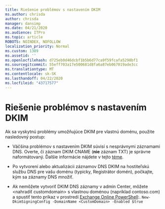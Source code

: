 ```yaml
---
title: Riešenie problémov s nastavením DKIM
ms.author: chrisda
author: chrisda
manager: dansimp
ms.date: 04/21/2020
ms.audience: ITPro
ms.topic: article
ROBOTS: NOINDEX, NOFOLLOW
localization_priority: Normal
ms.custom: 1389
ms.assetid: ''
ms.openlocfilehash: d725eb0d46dcbf1b5b6d77ca9f59fcafa5298bf1
ms.sourcegitcommit: 55eff703a17e500681d8fa6a87eb067019ade3cc
ms.translationtype: MT
ms.contentlocale: sk-SK
ms.lasthandoff: 04/22/2020
ms.locfileid: "43717577"
---
```

# <a name="fix-dkim-setup-issues"></a>Riešenie problémov s nastavením DKIM

Ak sa vyskytnú problémy umožňujúce DKIM pre vlastnú doménu, použite nasledovný postup:

- Väčšina problémov s nastavením DKIM súvisí s nesprávnymi záznamami DNS. Overte, či záznam DKIM CNAME (**nie** záznam TXT) je správne naformátovaný. Ďalšie informácie nájdete v tejto [téme](https://docs.microsoft.com/office365/SecurityCompliance/use-dkim-to-validate-outbound-email#what-you-need-to-do-to-manually-set-up-dkim-in-office-365).

- Po vytvorení alebo aktualizácii záznamov DNS DKIM na hostiteľskú službu DNS pre vašu doménu (typicky, Registrátor domén), počkajte, kým sa záznamy DNS množiť.

- Ak nemôžete vytvoriť DKIM DNS záznamy v admin Center, môžete \<nahradiť customdomain\> s vlastnou doménou (napríklad contoso.com) a spustiť tento príkaz v prostredí [Exchange Online PowerShell](https://docs.microsoft.com/powershell/exchange/exchange-online/connect-to-exchange-online-powershell/connect-to-exchange-online-powershell):. `New-DkimSigningConfig -DomainName <CustomDomain> -Enabled $true`
